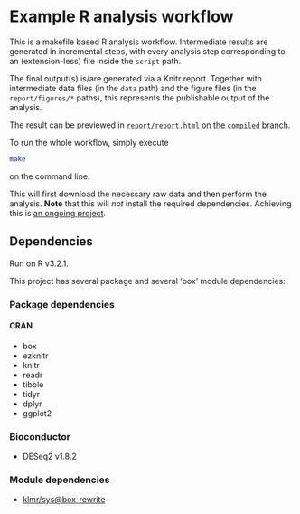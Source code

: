 # Example R analysis workflow

This is a makefile based R analysis workflow. Intermediate results are generated
in incremental steps, with every analysis step corresponding to an
(extension-less) file inside the `script` path.

The final output(s) is/are generated via a Knitr report. Together with
intermediate data files (in the `data` path) and the figure files (in the
`report/figures/*` paths), this represents the publishable output of the
analysis.

The result can be previewed in [`report/report.html` on the `compiled`
branch](http://htmlpreview.github.io/?https://github.com/klmr/example-r-analysis/blob/compiled/report/report.html).

To run the whole workflow, simply execute

```bash
make
```

on the command line.

This will first download the necessary raw data and then perform the analysis.
**Note** that this will *not* install the required dependencies. Achieving this
is [an ongoing project](https://github.com/klmr/box/milestone/4).

## Dependencies

Run on R v3.2.1.

This project has several package and several ‘box’ module dependencies:

### Package dependencies

#### CRAN

* box
* ezknitr
* knitr
* readr
* tibble
* tidyr
* dplyr
* ggplot2

### Bioconductor

* DESeq2 v1.8.2

### Module dependencies

* [klmr/sys@box-rewrite](https://github.com/klmr/sys/commit/e7ebbef1fcd453704b16a31c6ed7f77d05800770)

